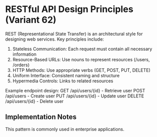 # RESTful API Design Principles (Variant 62)

REST (Representational State Transfer) is an architectural style for designing web services. Key principles include:

1. Stateless Communication: Each request must contain all necessary information
2. Resource-Based URLs: Use nouns to represent resources (/users, /orders)
3. HTTP Methods: Use appropriate verbs (GET, POST, PUT, DELETE)
4. Uniform Interface: Consistent naming and structure
5. Hypermedia Controls: Links to related resources

Example endpoint design:
GET /api/users/{id} - Retrieve user
POST /api/users - Create user
PUT /api/users/{id} - Update user
DELETE /api/users/{id} - Delete user

## Implementation Notes

This pattern is commonly used in enterprise applications.